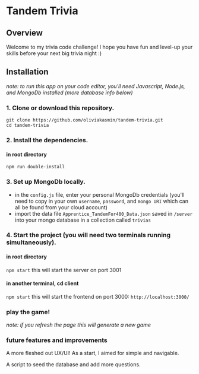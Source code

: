 # Tandem Trivia

## Overview

Welcome to my trivia code challenge! I hope you have fun and level-up your skills before your next big trivia night :)

## Installation

_note: to run this app on your code editor, you'll need Javascript, Node.js, and MongoDb installed (more database info below)_

### 1. Clone or download this repository.

```
git clone https://github.com/oliviakasmin/tandem-trivia.git
cd tandem-trivia
```

### 2. Install the dependencies.

#### in root directory

`npm run double-install`

### 3. Set up MongoDb locally.

- in the `config.js` file, enter your personal MongoDb credentials (you'll need to copy in your own `username`, `password`, and `mongo URI` which can all be found from your cloud account)
- import the data file `Apprentice_TandemFor400_Data.json` saved in `/server` into your mongo database in a collection called `trivias`

### 4. Start the project (you will need two terminals running simultaneously).

#### in root directory

`npm start`
this will start the server on port 3001

#### in another terminal, cd client

`npm start`
this will start the frontend on port 3000: `http://localhost:3000/`

### play the game!

_note: if you refresh the page this will generate a new game_

### future features and improvements

A more fleshed out UX/UI! As a start, I aimed for simple and navigable.

A script to seed the database and add more questions.

